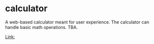 # calculator
A web-based calculator meant for user experience. The calculator can handle basic math operations. TBA.

[Link: ](https://w-gin-tan.github.io/calculator/)
